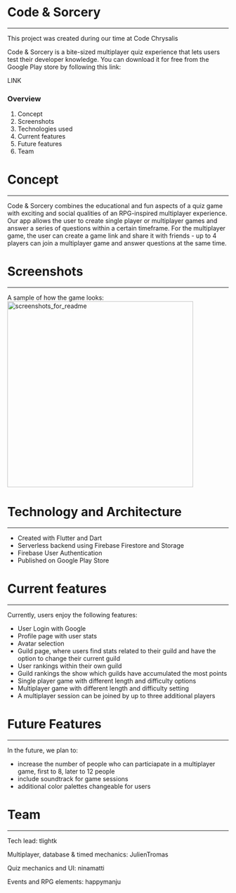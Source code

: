 # Code & Sorcery
---

This project was created during our time at Code Chrysalis

Code & Sorcery is a bite-sized multiplayer quiz experience that lets users test their developer knowledge. You can download it for free from the Google Play store by following this link:

LINK

### Overview

1. Concept
2. Screenshots
3. Technologies used
4. Current features
5. Future features
6. Team

# Concept

---

Code & Sorcery combines the educational and fun aspects of a quiz game with exciting and social qualities of an RPG-inspired multiplayer experience. Our app allows the user to create single player or multiplayer games and answer a series of questions within a certain timeframe. For the multiplayer game, the user can create a game link and share it with friends - up to 4 players can join a multiplayer game and answer questions at the same time. 

# **Screenshots**

---

A sample of how the game looks:
<img width="423" alt="screenshots_for_readme" src="https://user-images.githubusercontent.com/65750361/102456339-545a5900-4084-11eb-8a81-5e07c36705b5.png">


# Technology and Architecture

---

- Created with Flutter and Dart
- Serverless backend using Firebase Firestore and Storage
- Firebase User Authentication
- Published on Google Play Store

# Current features

---

Currently, users enjoy the following features:

- User Login with Google
- Profile page with user stats
- Avatar selection
- Guild page, where users find stats related to their guild and have the option to change their current guild
- User rankings within their own guild
- Guild rankings the show which guilds have accumulated the most points
- Single player game with different length and difficulty options
- Multiplayer game with different length and difficulty setting
- A multiplayer session can be joined by up to three additional players

# Future Features

---

In the future, we plan to:
- increase the number of people who can particiapate in a multiplayer game, first to 8, later to 12 people
- include soundtrack for game sessions
- additional color palettes changeable for users


# Team

---

Tech lead:  tlightk

Multiplayer, database & timed mechanics: JulienTromas

Quiz mechanics and UI: ninamatti

Events and RPG elements: happymanju
